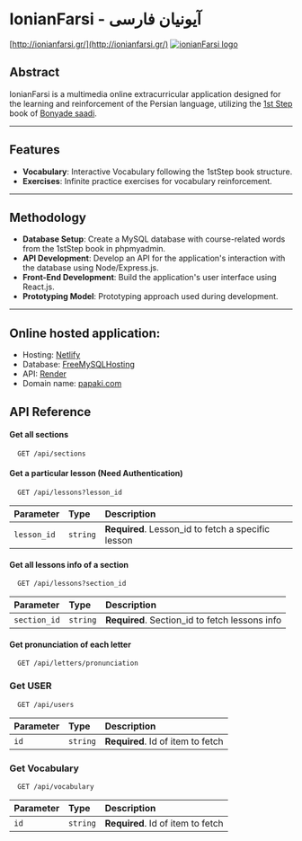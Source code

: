 # IonianFarsi - آیونیان فارسی
[http://ionianfarsi.gr/](http://ionianfarsi.gr/)
[![ionianFarsi logo](https://ionianfarsi.gr/static/media/IonianFarsiLogo.84d7d4110ea94c66ec9a.png)](http://ionianfarsi.gr/)


## Abstract  
IonianFarsi is a multimedia online extracurricular application designed for the learning and reinforcement of the Persian language, utilizing the [1st Step](https://books.saadifoundation.ir/books/en1ststep) book of [Bonyade saadi](https://saadifoundation.ir/en).

---

## Features  
- **Vocabulary**: Interactive Vocabulary following the 1stStep book structure.  
- **Exercises**: Infinite practice exercises for vocabulary reinforcement.

---




## Methodology  
- **Database Setup**: Create a MySQL database with course-related words from the 1stStep book in phpmyadmin.  
- **API Development**: Develop an API for the application's interaction with the database using Node/Express.js.  
- **Front-End Development**: Build the application's user interface using React.js.  
- **Prototyping Model**: Prototyping approach used during development.

---

## Online hosted application:  
   - Hosting: [Netlify](https://www.netlify.com)  
   - Database: [FreeMySQLHosting](https://www.freesqldatabase.com/)
   - API: [Render](https://render.com/)
   - Domain name: [papaki.com](https://www.papaki.com/)
## API Reference

#### Get all sections
```http
  GET /api/sections
```


#### Get a particular lesson (Need Authentication)
```http
  GET /api/lessons?lesson_id
```
| Parameter | Type     | Description                       |
| :-------- | :------- | :-------------------------------- |
| `lesson_id`      | `string` | **Required**. Lesson_id to fetch a specific lesson |



#### Get all lessons info of a section
```http
  GET /api/lessons?section_id
```
| Parameter | Type     | Description                       |
| :-------- | :------- | :-------------------------------- |
| `section_id`      | `string` | **Required**. Section_id to fetch lessons info |



#### Get pronunciation of each letter
```http
  GET /api/letters/pronunciation
```



### Get USER
```http
  GET /api/users
```
| Parameter | Type     | Description                       |
| :-------- | :------- | :-------------------------------- |
| `id`      | `string` | **Required**. Id of item to fetch |




### Get Vocabulary
```http
  GET /api/vocabulary
```
| Parameter | Type     | Description                       |
| :-------- | :------- | :-------------------------------- |
| `id`      | `string` | **Required**. Id of item to fetch |
